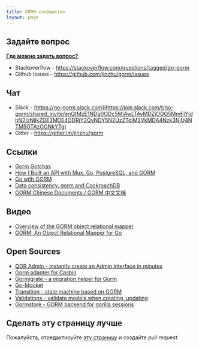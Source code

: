 ```yaml
---
title: GORM сообщество
layout: page
---
```

## Задайте вопрос

**[Где можно задать вопрос?](https://stackoverflow.com/help/how-to-ask)**

* Stackoverflow - <https://stackoverflow.com/questions/tagged/go-gorm>
* Github Issues - <https://github.com/jinzhu/gorm/issues>

## Чат

* Slack - [https://go-gorm.slack.com](https://join.slack.com/t/go-gorm/shared_invite/enQtMzE1NDg0ODc5MjAwLTAyMDZjOGQ5MmFjYjdhN2IzNjlkZDE3MDE4ODRjY2QyNDY5N2UzZTdjM2VkMDA4Nzk3NjU4NTM5OTAzOGNkYTg)
* Gitter - <https://gitter.im/jinzhu/gorm>

## Ссылки

* [Gorm Gotchas](https://blog.depado.eu/post/gorm-gotchas)
* [How I Built an API with Mux, Go, PostgreSQL, and GORM](https://dev.to/aspittel/how-i-built-an-api-with-mux-go-postgresql-and-gorm-5ah8)
* [Go with GORM](http://mindbowser.com/golang-go-with-gorm-2/)
* [Data consistency, gorm and CockroachDB](http://callistaenterprise.se/blogg/teknik/2018/02/14/go-blog-series-part13/)
* [GORM Chinese Documents / GORM 中文文档](https://jasperxu.github.io/gorm-zh/)

## Видео

* [Overview of the GORM object relational mapper](https://www.youtube.com/watch?v=nVD9acHituc)
* [GORM: An Object Relational Mapper for Go](https://www.pluralsight.com/courses/gorm-go-object-relational-mapper)

## Open Sources

* [QOR Admin - instantly create an Admin interface in minutes](http://getqor.com)
* [Gorm adapter for Casbin](https://github.com/casbin/gorm-adapter)
* [Gormigrate - a migration helper for Gorm](https://github.com/go-gormigrate/gormigrate)
* [Go-Mocket](https://github.com/Selvatico/go-mocket)
* [Transition - state machine based on GORM](https://github.com/qor/transition)
* [Validations - validate models when creating, updating](https://github.com/qor/validations)
* [Gormstore - GORM backend for gorilla sessions](https://github.com/wader/gormstore)

## Сделать эту страницу лучше

Пожалуйста, отредактируйте [эту страницу](https://github.com/jinzhu/gorm.io/edit/master/pages/community.md) и создайте pull request